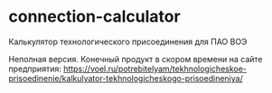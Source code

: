 # connection-calculator
Калькулятор технологического присоединения для ПАО ВОЭ

Неполная версия. Конечный продукт в скором времени на сайте предприятия: https://voel.ru/potrebitelyam/tekhnologicheskoe-prisoedinenie/kalkulyator-tekhnologicheskogo-prisoedineniya/
